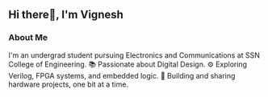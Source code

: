 ## Hi there👋, I'm Vignesh

<!--
**Vigg07/Vigg07** is a ✨ _special_ ✨ repository because its `README.md` (this file) appears on your GitHub profile.

Here are some ideas to get you started:

- 🔭 I’m currently working on ...
- 🌱 I’m currently learning ...
- 👯 I’m looking to collaborate on ...
- 🤔 I’m looking for help with ...
- 💬 Ask me about ...
- 📫 How to reach me: ...
- 😄 Pronouns: ...
- ⚡ Fun fact: ...
-->
### About Me
I'm an undergrad student pursuing Electronics and Communications at SSN College of Engineering. 
📚 Passionate about Digital Design.
⚙️ Exploring Verilog, FPGA systems, and embedded logic.
🚀 Building and sharing hardware projects, one bit at a time.

